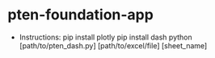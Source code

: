 # pten-foundation-app

- Instructions:
pip install plotly
pip install dash
python [path/to/pten_dash.py] [path/to/excel/file] [sheet_name]
